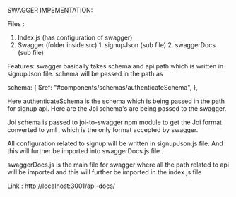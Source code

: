 SWAGGER IMPEMENTATION:

Files :
1. Index.js (has configuration of swagger)
2. Swagger (folder inside src)
       1. signupJson (sub file)
       2. swaggerDocs (sub file)

Features:
   swagger basically takes schema and api path which is written in signupJson file.
   schema will be passed in the path as 

   schema: 
            {
                $ref: "#components/schemas/authenticateSchema",
            },

   Here  authenticateSchema is the schema which is being passed in the path for signup 
   api. Here are the Joi schema's are being passed to the swagger.

   Joi schema is passed to joi-to-swagger npm module to get the Joi format converted to
   yml , which is the only format accepted by swagger.

   All configuration related to signup will be written in signupJson.js file. And this will 
   further be imported into swaggerDocs.js file .

   swaggerDocs.js is the main file for swagger where all the path related to api will be imported 
   and this will further be imported in the index.js file
   
   Link : http://localhost:3001/api-docs/
   